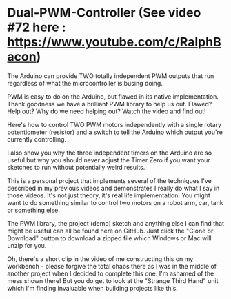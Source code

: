 # Dual-PWM-Controller (See video #72 here : https://www.youtube.com/c/RalphBacon)
The Arduino can provide TWO totally independent PWM outputs that run regardless of what the microcontroller is busing doing.

PWM is easy to do on the Arduino, but flawed in its native implementation. Thank goodness we have a brilliant PWM library to help us out. Flawed? Help out? Why do we need helping out? Watch the video and find out!

Here's how to control TWO PWM motors independently with a single rotary potentiometer (resistor) and a switch to tell the Arduino which output you're currently controlling.

I also show you why the three independent timers on the Arduino are so useful but why you should never adjust the Timer Zero if you want your sketches to run without potentially weird results.

This is a personal project that implements several of the techniques I've described in my previous videos and demonstrates I really do what I say in those videos. It's not just theory, it's real life implementation. You might want to do something similar to control two motors on a robot arm, car, tank or something else.

The PWM library, the project (demo) sketch and anything else I can find that might be useful can all be found here on GitHub. Just click the "Clone or Download" button to download a zipped file which Windows or Mac will unzip for you.

Oh, there's a short clip in the video of me constructing this on my workbench - please forgive the total chaos there as I was in the middle of another project when I decided to complete this one. I'm ashamed of the mess shown there! But you do get to look at the "Strange Third Hand" unit which I'm finding invaluable when building projects like this.
